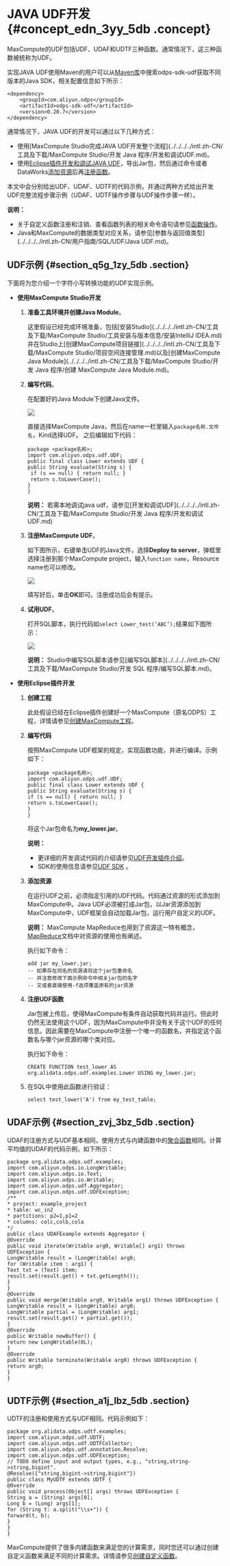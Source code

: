 # JAVA UDF开发 {#concept_edn_3yy_5db .concept}

MaxCompute的UDF包括UDF、UDAF和UDTF三种函数。通常情况下，这三种函数被统称为UDF。

实现JAVA UDF使用Maven的用户可以从[Maven库](http://search.maven.org/)中搜索odps-sdk-udf获取不同版本的Java SDK，相关配置信息如下所示：

```
<dependency>
    <groupId>com.aliyun.odps</groupId>
    <artifactId>odps-sdk-udf</artifactId>
    <version>0.20.7</version>
</dependency>
```

通常情况下，JAVA UDF的开发可以通过以下几种方式：

-   使用[MaxCompute Studio完成JAVA UDF开发整个流程](../../../../intl.zh-CN/工具及下载/MaxCompute Studio/开发 Java 程序/开发和调试UDF.md)。
-   使用[Eclipse插件开发和调试JAVA UDF](../../../../intl.zh-CN/工具及下载/Eclipse开发插件/UDF开发插件介绍.md)，导出Jar包，然后通过命令或者DataWorks[添加资源](../../../../intl.zh-CN/用户指南/常用命令/资源操作.md)后再[注册函数](../../../../intl.zh-CN/用户指南/常用命令/函数操作.md)。

本文中会分别给出UDF、UDAF、UDTF的代码示例，并通过两种方式给出开发UDF完整流程步骤示例（UDAF、UDTF操作步骤与UDF操作步骤一样）。

**说明：** 

-   关于自定义函数注册和注销、查看函数列表的相关命令语句请参见[函数操作](../../../../intl.zh-CN/用户指南/常用命令/函数操作.md)。
-   Java和MaxCompute的数据类型对应关系，请参见[参数与返回值类型](../../../../intl.zh-CN/用户指南/SQL/UDF/Java UDF.md)。

## UDF示例 {#section_q5g_1zy_5db .section}

下面将为您介绍一个字符小写转换功能的UDF实现示例。

-   **使用MaxCompute Studio开发**
    1.  **准备工具环境并创建Java Module**。

        这里假设已经完成环境准备，包括[安装Studio](../../../../intl.zh-CN/工具及下载/MaxCompute Studio/工具安装与版本信息/安装IntelliJ IDEA.md)并在Studio上[创建MaxCompute项目链接](../../../../intl.zh-CN/工具及下载/MaxCompute Studio/项目空间连接管理.md)以及[创建MaxCompute Java Module](../../../../intl.zh-CN/工具及下载/MaxCompute Studio/开发 Java 程序/创建 MaxCompute Java Module.md)。

    2.  **编写代码**。

        在配置好的Java Module下创建Java文件。

        ![](http://static-aliyun-doc.oss-cn-hangzhou.aliyuncs.com/assets/img/11953/15355314031573_zh-CN.png)

        直接选择MaxCompute Java，然后在name一栏里输入`package名称.文件名`，Kind选择UDF。 之后编辑如下代码：

        ```
        package <package名称>;
        import com.aliyun.odps.udf.UDF;
        public final class Lower extends UDF {
        public String evaluate(String s) {
         if (s == null) { return null; }
         return s.toLowerCase();
        }
        }
        ```

        **说明：** 若需本地调试java udf，请参见[开发和调试UDF](../../../../intl.zh-CN/工具及下载/MaxCompute Studio/开发 Java 程序/开发和调试UDF.md)

    3.  **注册MaxCompute UDF**。

        如下图所示，右键单击UDF的Java文件，选择**Deploy to server**，弹框里选择注册到那个MaxCompute project，输入`function name`，Resource name也可以修改。

        ![](http://static-aliyun-doc.oss-cn-hangzhou.aliyuncs.com/assets/img/11953/15355314031574_zh-CN.png)

        填写好后，单击**OK**即可。注册成功后会有提示。

    4.  **试用UDF**。

        打开SQL脚本，执行代码如`select Lower_test(‘ABC’);`结果如下图所示：

        ![](http://static-aliyun-doc.oss-cn-hangzhou.aliyuncs.com/assets/img/11953/15355314031575_zh-CN.png)

        **说明：** Studio中编写SQL脚本请参见[编写SQL脚本](../../../../intl.zh-CN/工具及下载/MaxCompute Studio/开发 SQL 程序/编写SQL脚本.md)。

-   **使用Eclipse插件开发**
    1.  **创建工程**

        此处假设已经在Eclipse插件创建好一个MaxCompute（原名ODPS）工程，详情请参见[创建MaxCompute工程](../../../../intl.zh-CN/工具及下载/Eclipse开发插件/创建MaxCompute工程.md)。

    2.  **编写代码**

        按照MaxCompute UDF框架的规定，实现函数功能，并进行编译。示例如下：

        ```
        package <package名称>;
        import com.aliyun.odps.udf.UDF;
        public final class Lower extends UDF {
        public String evaluate(String s) {
        if (s == null) { return null; }
        return s.toLowerCase();
        }
        }
        ```

        将这个Jar包命名为**my\_lower.jar**。

        **说明：** 

        -   更详细的开发调试代码的介绍请参见[UDF开发插件介绍](../../../../intl.zh-CN/工具及下载/Eclipse开发插件/UDF开发插件介绍.md)。
        -   SDK的使用信息请参见[UDF SDK](../../../../intl.zh-CN/用户指南/SQL/UDF/UDF概述.md) 。
    3.  **添加资源**

        在运行UDF之前，必须指定引用的UDF代码。代码通过资源的形式添加到MaxCompute中。Java UDF必须被打成Jar包，以Jar资源添加到MaxCompute中，UDF框架会自动加载Jar包，运行用户自定义的UDF。

        **说明：** MaxCompute MapReduce也用到了资源这一特有概念，[MapReduce](../../../../intl.zh-CN/用户指南/MapReduce/概要/MapReduce概述.md)文档中对资源的使用也有阐述。

        执行如下命令：

        ```
        add jar my_lower.jar;
        -- 如果存在同名的资源请将这个jar包重命名
        -- 并注意修改下面示例命令中相关jar包的名字
        -- 又或者直接使用-f选项覆盖原有的jar资源
        ```

    4.  **注册UDF函数**

        Jar包被上传后，使得MaxCompute有条件自动获取代码并运行。但此时仍然无法使用这个UDF，因为MaxCompute中并没有关于这个UDF的任何信息。因此需要在MaxCompute中注册一个唯一的函数名，并指定这个函数名与哪个jar资源的哪个类对应。

        执行如下命令：

        ```
        CREATE FUNCTION test_lower AS org.alidata.odps.udf.examples.Lower USING my_lower.jar;
        ```

    5.  在SQL中使用此函数进行验证：

        ```
        select test_lower('A') from my_test_table;
        ```


## UDAF示例 {#section_zvj_3bz_5db .section}

UDAF的注册方式与UDF基本相同，使用方式与内建函数中的[聚合函数](../../../../intl.zh-CN/用户指南/SQL/内建函数/聚合函数.md)相同。计算平均值的UDAF的代码示例，如下所示：

```
package org.alidata.odps.udf.examples;
import com.aliyun.odps.io.LongWritable;
import com.aliyun.odps.io.Text;
import com.aliyun.odps.io.Writable;
import com.aliyun.odps.udf.Aggregator;
import com.aliyun.odps.udf.UDFException;
/**
* project: example_project
* table: wc_in2
* partitions: p2=1,p1=2
* columns: colc,colb,cola
*/
public class UDAFExample extends Aggregator {
@Override
public void iterate(Writable arg0, Writable[] arg1) throws UDFException {
LongWritable result = (LongWritable) arg0;
for (Writable item : arg1) {
Text txt = (Text) item;
result.set(result.get() + txt.getLength());
}
}
@Override
public void merge(Writable arg0, Writable arg1) throws UDFException {
LongWritable result = (LongWritable) arg0;
LongWritable partial = (LongWritable) arg1;
result.set(result.get() + partial.get());
}
@Override
public Writable newBuffer() {
return new LongWritable(0L);
}
@Override
public Writable terminate(Writable arg0) throws UDFException {
return arg0;
}
}
```

## UDTF示例 {#section_a1j_lbz_5db .section}

UDTF的注册和使用方式与UDF相同。代码示例如下：

```
package org.alidata.odps.udtf.examples;
import com.aliyun.odps.udf.UDTF;
import com.aliyun.odps.udf.UDTFCollector;
import com.aliyun.odps.udf.annotation.Resolve;
import com.aliyun.odps.udf.UDFException;
// TODO define input and output types, e.g., "string,string->string,bigint".
@Resolve({"string,bigint->string,bigint"})
public class MyUDTF extends UDTF {
@Override
public void process(Object[] args) throws UDFException {
String a = (String) args[0];
Long b = (Long) args[1];
for (String t: a.split("\\s+")) {
forward(t, b);
}
}
}
```

MaxCompute提供了很多内建函数来满足您的计算需求，同时您还可以通过创建自定义函数来满足不同的计算需求。详情请参见[创建自定义函数](https://www.alibabacloud.com/help/doc-detail/30270.html)。

